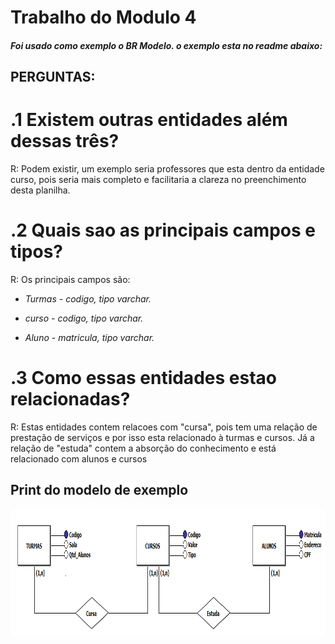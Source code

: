 # Trabalho do Modulo 4 
<h4><i>Foi usado como exemplo o <b>BR Modelo</b>. o exemplo esta no readme abaixo: </i></h4>
  <h2>PERGUNTAS:</h2>
  <h1>.1 Existem outras entidades além dessas três?</h1>
  <p>R: Podem existir, um exemplo seria professores que esta dentro da entidade curso, pois seria mais completo e
    facilitaria a clareza no preenchimento desta planilha.</p>
    <p></p>
    <h1>.2 Quais sao as principais campos e tipos?</h1>
    <p> R: Os principais campos são:
  <ul>
  <li><p><i>Turmas - codigo, tipo varchar.</i></p></li>
    <li><p><i>curso - codigo, tipo varchar.</i></p></li>
 <li><p><i>Aluno - matricula, tipo varchar.</i></p></li>
  </p>
  </ul>
  <h1>.3 Como essas entidades estao relacionadas?</h1>
  <p> R: Estas entidades contem relacoes com "cursa", pois tem uma relação de prestação de serviços e por isso esta relacionado à turmas e cursos.
Já a relação de "estuda" contem a absorção do conhecimento e está relacionado com alunos e cursos
  
  <h2>Print do modelo de exemplo</h2>
  <img width="965" height="203" src="./img/Print.PNG" alt="">
  
